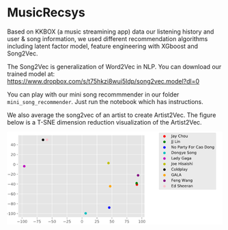 # MusicRecsys

Based on KKBOX (a music streamining app) data our listening history and user & song information, we used different recommendation algorithms including latent factor model, feature engineering with XGboost and Song2Vec.

The Song2Vec is generalization of Word2Vec in NLP. You can download our trained model at: https://www.dropbox.com/s/t75hkzi8wui5ldp/song2vec.model?dl=0

You can play with our mini song recommmender in our folder `mini_song_recommender`. Just run the notebook which has instructions.

We also average the song2vec of an artist to create Artist2Vec. The figure below is a T-SNE dimension reduction visualization of the Artist2Vec.

![T-SNE 2D Visualization of Artist2Vec](https://github.com/WQtong/MusicRecsys/blob/master/image/art2vec.png)
